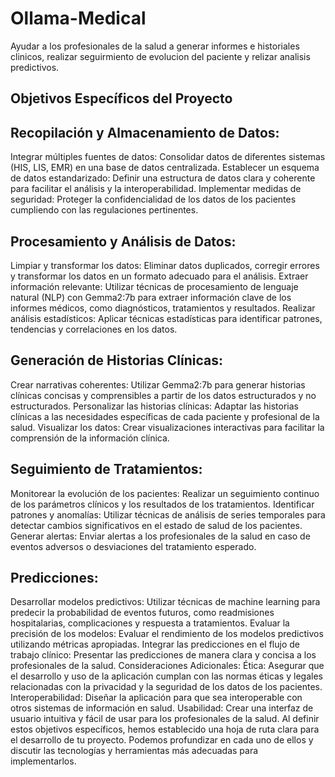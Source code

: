 # Ollama-Medical
Ayudar a los profesionales de la salud a generar informes e historiales clinicos, realizar seguirmiento de evolucion del paciente y relizar analisis predictivos.

## Objetivos Específicos del Proyecto

## Recopilación y Almacenamiento de Datos:
Integrar múltiples fuentes de datos: Consolidar datos de diferentes sistemas (HIS, LIS, EMR) en una base de datos centralizada.
Establecer un esquema de datos estandarizado: Definir una estructura de datos clara y coherente para facilitar el análisis y la interoperabilidad.
Implementar medidas de seguridad: Proteger la confidencialidad de los datos de los pacientes cumpliendo con las regulaciones pertinentes.

## Procesamiento y Análisis de Datos:
Limpiar y transformar los datos: Eliminar datos duplicados, corregir errores y transformar los datos en un formato adecuado para el análisis.
Extraer información relevante: Utilizar técnicas de procesamiento de lenguaje natural (NLP) con Gemma2:7b para extraer información clave de los informes médicos, como diagnósticos, tratamientos y resultados.
Realizar análisis estadísticos: Aplicar técnicas estadísticas para identificar patrones, tendencias y correlaciones en los datos.

## Generación de Historias Clínicas:
Crear narrativas coherentes: Utilizar Gemma2:7b para generar historias clínicas concisas y comprensibles a partir de los datos estructurados y no estructurados.
Personalizar las historias clínicas: Adaptar las historias clínicas a las necesidades específicas de cada paciente y profesional de la salud.
Visualizar los datos: Crear visualizaciones interactivas para facilitar la comprensión de la información clínica.

## Seguimiento de Tratamientos:
Monitorear la evolución de los pacientes: Realizar un seguimiento continuo de los parámetros clínicos y los resultados de los tratamientos.
Identificar patrones y anomalías: Utilizar técnicas de análisis de series temporales para detectar cambios significativos en el estado de salud de los pacientes.
Generar alertas: Enviar alertas a los profesionales de la salud en caso de eventos adversos o desviaciones del tratamiento esperado.

## Predicciones:
Desarrollar modelos predictivos: Utilizar técnicas de machine learning para predecir la probabilidad de eventos futuros, como readmisiones hospitalarias, complicaciones y respuesta a tratamientos.
Evaluar la precisión de los modelos: Evaluar el rendimiento de los modelos predictivos utilizando métricas apropiadas.
Integrar las predicciones en el flujo de trabajo clínico: Presentar las predicciones de manera clara y concisa a los profesionales de la salud.
Consideraciones Adicionales:
Ética: Asegurar que el desarrollo y uso de la aplicación cumplan con las normas éticas y legales relacionadas con la privacidad y la seguridad de los datos de los pacientes.
Interoperabilidad: Diseñar la aplicación para que sea interoperable con otros sistemas de información en salud.
Usabilidad: Crear una interfaz de usuario intuitiva y fácil de usar para los profesionales de la salud.
Al definir estos objetivos específicos, hemos establecido una hoja de ruta clara para el desarrollo de tu proyecto. Podemos profundizar en cada uno de ellos y discutir las tecnologías y herramientas más adecuadas para implementarlos.

